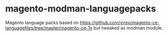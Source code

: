 magento-modman-languagepacks
============================

Magento language packs based on https://github.com/yireo/magento-ce-languagefiles/tree/master/magento-ce-1x but tweaked as modman module.
